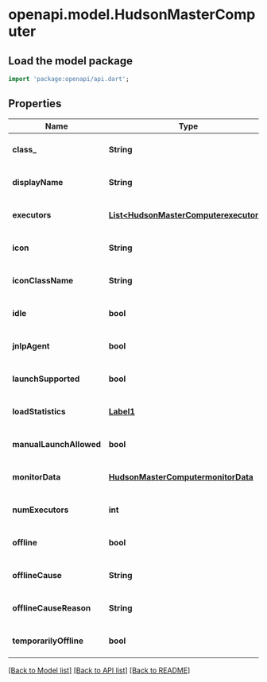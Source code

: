 # openapi.model.HudsonMasterComputer

## Load the model package
```dart
import 'package:openapi/api.dart';
```

## Properties
Name | Type | Description | Notes
------------ | ------------- | ------------- | -------------
**class_** | **String** |  | [optional] [default to null]
**displayName** | **String** |  | [optional] [default to null]
**executors** | [**List&lt;HudsonMasterComputerexecutors&gt;**](HudsonMasterComputerexecutors.md) |  | [optional] [default to []]
**icon** | **String** |  | [optional] [default to null]
**iconClassName** | **String** |  | [optional] [default to null]
**idle** | **bool** |  | [optional] [default to null]
**jnlpAgent** | **bool** |  | [optional] [default to null]
**launchSupported** | **bool** |  | [optional] [default to null]
**loadStatistics** | [**Label1**](Label1.md) |  | [optional] [default to null]
**manualLaunchAllowed** | **bool** |  | [optional] [default to null]
**monitorData** | [**HudsonMasterComputermonitorData**](HudsonMasterComputermonitorData.md) |  | [optional] [default to null]
**numExecutors** | **int** |  | [optional] [default to null]
**offline** | **bool** |  | [optional] [default to null]
**offlineCause** | **String** |  | [optional] [default to null]
**offlineCauseReason** | **String** |  | [optional] [default to null]
**temporarilyOffline** | **bool** |  | [optional] [default to null]

[[Back to Model list]](../README.md#documentation-for-models) [[Back to API list]](../README.md#documentation-for-api-endpoints) [[Back to README]](../README.md)


